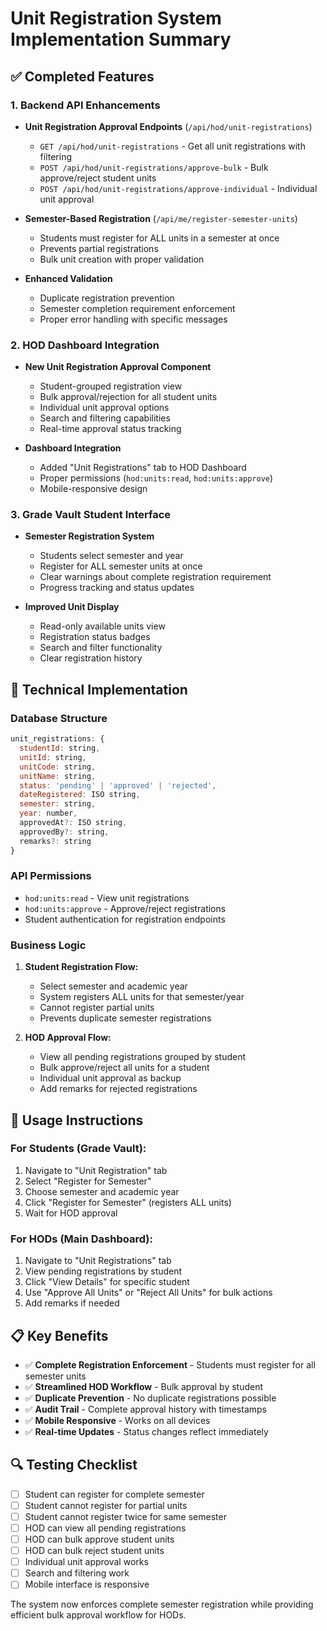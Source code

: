 # Unit Registration System Implementation Summary

## ✅ **Completed Features**

### 1. **Backend API Enhancements**
- **Unit Registration Approval Endpoints** (`/api/hod/unit-registrations`)
  - `GET /api/hod/unit-registrations` - Get all unit registrations with filtering
  - `POST /api/hod/unit-registrations/approve-bulk` - Bulk approve/reject student units
  - `POST /api/hod/unit-registrations/approve-individual` - Individual unit approval

- **Semester-Based Registration** (`/api/me/register-semester-units`)
  - Students must register for ALL units in a semester at once
  - Prevents partial registrations
  - Bulk unit creation with proper validation

- **Enhanced Validation**
  - Duplicate registration prevention
  - Semester completion requirement enforcement
  - Proper error handling with specific messages

### 2. **HOD Dashboard Integration**
- **New Unit Registration Approval Component**
  - Student-grouped registration view
  - Bulk approval/rejection for all student units
  - Individual unit approval options
  - Search and filtering capabilities
  - Real-time approval status tracking

- **Dashboard Integration**
  - Added "Unit Registrations" tab to HOD Dashboard
  - Proper permissions (`hod:units:read`, `hod:units:approve`)
  - Mobile-responsive design

### 3. **Grade Vault Student Interface**
- **Semester Registration System**
  - Students select semester and year
  - Register for ALL semester units at once
  - Clear warnings about complete registration requirement
  - Progress tracking and status updates

- **Improved Unit Display**
  - Read-only available units view
  - Registration status badges
  - Search and filter functionality
  - Clear registration history

## 🔧 **Technical Implementation**

### **Database Structure**
```javascript
unit_registrations: {
  studentId: string,
  unitId: string,
  unitCode: string,
  unitName: string,
  status: 'pending' | 'approved' | 'rejected',
  dateRegistered: ISO string,
  semester: string,
  year: number,
  approvedAt?: ISO string,
  approvedBy?: string,
  remarks?: string
}
```

### **API Permissions**
- `hod:units:read` - View unit registrations
- `hod:units:approve` - Approve/reject registrations
- Student authentication for registration endpoints

### **Business Logic**
1. **Student Registration Flow:**
   - Select semester and academic year
   - System registers ALL units for that semester/year
   - Cannot register partial units
   - Prevents duplicate semester registrations

2. **HOD Approval Flow:**
   - View all pending registrations grouped by student
   - Bulk approve/reject all units for a student
   - Individual unit approval as backup
   - Add remarks for rejected registrations

## 🚀 **Usage Instructions**

### **For Students (Grade Vault):**
1. Navigate to "Unit Registration" tab
2. Select "Register for Semester"
3. Choose semester and academic year
4. Click "Register for Semester" (registers ALL units)
5. Wait for HOD approval

### **For HODs (Main Dashboard):**
1. Navigate to "Unit Registrations" tab
2. View pending registrations by student
3. Click "View Details" for specific student
4. Use "Approve All Units" or "Reject All Units" for bulk actions
5. Add remarks if needed

## 📋 **Key Benefits**
- ✅ **Complete Registration Enforcement** - Students must register for all semester units
- ✅ **Streamlined HOD Workflow** - Bulk approval by student
- ✅ **Duplicate Prevention** - No duplicate registrations possible
- ✅ **Audit Trail** - Complete approval history with timestamps
- ✅ **Mobile Responsive** - Works on all devices
- ✅ **Real-time Updates** - Status changes reflect immediately

## 🔍 **Testing Checklist**
- [ ] Student can register for complete semester
- [ ] Student cannot register for partial units
- [ ] Student cannot register twice for same semester
- [ ] HOD can view all pending registrations
- [ ] HOD can bulk approve student units
- [ ] HOD can bulk reject student units
- [ ] Individual unit approval works
- [ ] Search and filtering work
- [ ] Mobile interface is responsive

The system now enforces complete semester registration while providing efficient bulk approval workflow for HODs.
